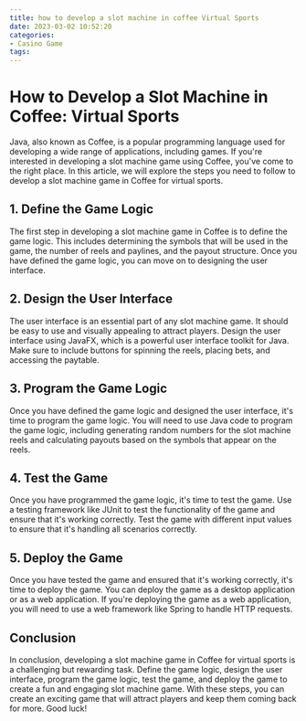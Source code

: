 ```yaml
---
title: how to develop a slot machine in coffee Virtual Sports
date: 2023-03-02 10:52:20
categories:
- Casino Game
tags:
---
```

# How to Develop a Slot Machine in Coffee: Virtual Sports

Java, also known as Coffee, is a popular programming language used for developing a wide range of applications, including games. If you're interested in developing a slot machine game using Coffee, you've come to the right place. In this article, we will explore the steps you need to follow to develop a slot machine game in Coffee for virtual sports.

## 1. Define the Game Logic

The first step in developing a slot machine game in Coffee is to define the game logic. This includes determining the symbols that will be used in the game, the number of reels and paylines, and the payout structure. Once you have defined the game logic, you can move on to designing the user interface.

## 2. Design the User Interface

The user interface is an essential part of any slot machine game. It should be easy to use and visually appealing to attract players. Design the user interface using JavaFX, which is a powerful user interface toolkit for Java. Make sure to include buttons for spinning the reels, placing bets, and accessing the paytable.

## 3. Program the Game Logic

Once you have defined the game logic and designed the user interface, it's time to program the game logic. You will need to use Java code to program the game logic, including generating random numbers for the slot machine reels and calculating payouts based on the symbols that appear on the reels.

## 4. Test the Game

Once you have programmed the game logic, it's time to test the game. Use a testing framework like JUnit to test the functionality of the game and ensure that it's working correctly. Test the game with different input values to ensure that it's handling all scenarios correctly.

## 5. Deploy the Game

Once you have tested the game and ensured that it's working correctly, it's time to deploy the game. You can deploy the game as a desktop application or as a web application. If you're deploying the game as a web application, you will need to use a web framework like Spring to handle HTTP requests.

## Conclusion

In conclusion, developing a slot machine game in Coffee for virtual sports is a challenging but rewarding task. Define the game logic, design the user interface, program the game logic, test the game, and deploy the game to create a fun and engaging slot machine game. With these steps, you can create an exciting game that will attract players and keep them coming back for more. Good luck!